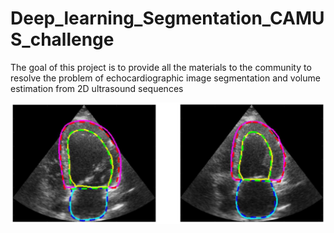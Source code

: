 # Deep_learning_Segmentation_CAMUS_challenge
The goal of this project is to provide all the materials to the community to resolve the problem of echocardiographic image segmentation and volume estimation from 2D ultrasound sequences

<p>
  <img src="imgs/illustrationChallengeCAMUS.png"/>
  </p>
